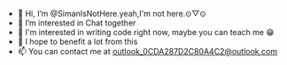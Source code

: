 - 👋 Hi, I’m @SimanIsNotHere.yeah,I'm not here.⊙▽⊙
- 👀 I’m interested in Chat together
- 🌱 I'm interested in writing code right now, maybe you can teach me 😁
- 💞️ I hope to benefit a lot from this
- 📫 You can contact me at outlook_0CDA287D2C80A4C2@outlook.com 

<!---
SimanIsNotHere/SimanIsNotHere is a ✨ special ✨ repository because its `README.md` (this file) appears on your GitHub profile.
You can click the Preview link to take a look at your changes.
--->
